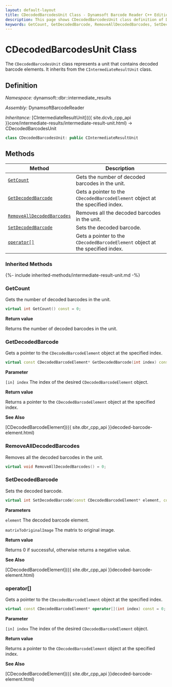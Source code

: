 ```yaml
---
layout: default-layout
title: CDecodedBarcodesUnit Class - Dynamsoft Barcode Reader C++ Edition API Reference
description: This page shows CDecodedBarcodesUnit class definition of Dynamsoft Barcode Reader SDK C++ Edition.
keywords: GetCount, GetDecodedBarcode, RemoveAllDecodedBarcodes, SetDecodedBarcode, CDecodedBarcodesUnit, api reference
---
```

# CDecodedBarcodesUnit Class

The `CDecodedBarcodesUnit` class represents a unit that contains decoded barcode elements. It inherits from the `CIntermediateResultUnit` class.

## Definition

*Namespace:* dynamsoft::dbr::intermediate_results

*Assembly:* DynamsoftBarcodeReader

*Inheritance:* [CIntermediateResultUnit]({{ site.dcvb_cpp_api }}core/intermediate-results/intermediate-result-unit.html) -> CDecodedBarcodesUnit

```cpp
class CDecodedBarcodesUnit: public CIntermediateResultUnit
```

## Methods

| Method                            | Description |
|-----------------------------------|-------------|
| [`GetCount`](#getcount)           | Gets the number of decoded barcodes in the unit.|
| [`GetDecodedBarcode`](#getdecodedbarcode)           | Gets a pointer to the `CDecodedBarcodeElement` object at the specified index.|
| [`RemoveAllDecodedBarcodes`](#removealldecodedbarcodes)           | Removes all the decoded barcodes in the unit.|
| [`SetDecodedBarcode`](#setdecodedbarcode)           | Sets the decoded barcode.|
| [`operator[]`](#operator)           | Gets a pointer to the `CDecodedBarcodeElement` object at the specified index.|

### Inherited Methods

{%- include inherited-methods/intermediate-result-unit.md -%}

### GetCount

Gets the number of decoded barcodes in the unit.

```cpp
virtual int GetCount() const = 0;
```

**Return value**

Returns the number of decoded barcodes in the unit.

### GetDecodedBarcode

Gets a pointer to the `CDecodedBarcodeElement` object at the specified index.

```cpp
virtual const CDecodedBarcodeElement* GetDecodedBarcode(int index) const = 0;
```

**Parameter**

`[in] index` The index of the desired `CDecodedBarcodeElement` object.

**Return value**

Returns a pointer to the `CDecodedBarcodeElement` object at the specified index.

**See Also**

[CDecodedBarcodeElement]({{ site.dbr_cpp_api }}decoded-barcode-element.html)

### RemoveAllDecodedBarcodes

Removes all the decoded barcodes in the unit.

```cpp
virtual void RemoveAllDecodedBarcodes() = 0;
```

### SetDecodedBarcode

Sets the decoded barcode.

```cpp
virtual int SetDecodedBarcode(const CDecodedBarcodeElement* element, const double matrixToOriginalImage[9] = IDENTITY_MATRIX) = 0;
```

**Parameters**

`element` The decoded barcode element.

`matrixToOriginalImage` The matrix to original image.

**Return value**

Returns 0 if successful, otherwise returns a negative value.

**See Also**

[CDecodedBarcodeElement]({{ site.dbr_cpp_api }}decoded-barcode-element.html)

### operator[]

Gets a pointer to the `CDecodedBarcodeElement` object at the specified index.

```cpp
virtual const CDecodedBarcodeElement* operator[](int index) const = 0;
```

**Parameter**

`[in] index` The index of the desired `CDecodedBarcodeElement` object.

**Return value**

Returns a pointer to the `CDecodedBarcodeElement` object at the specified index.

**See Also**

[CDecodedBarcodeElement]({{ site.dbr_cpp_api }}decoded-barcode-element.html)
